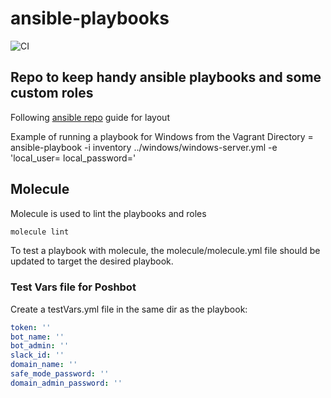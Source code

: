 # ansible-playbooks

![CI](https://github.com/MatthewJDavis/ansible-playbooks/workflows/CI/badge.svg)

## Repo to keep handy ansible playbooks and some custom roles
Following [ansible repo] guide for layout

Example of running a playbook for Windows from the Vagrant Directory = ansible-playbook -i inventory ../windows/windows-server.yml -e 'local_user= local_password='

## Molecule

Molecule is used to lint the playbooks and roles

```bash
molecule lint
```

To test a playbook with molecule, the molecule/molecule.yml file should be updated to target the desired playbook.

### Test Vars file for Poshbot

Create a testVars.yml file in the same dir as the playbook:

```yaml
token: ''
bot_name: ''
bot_admin: ''
slack_id: ''
domain_name: ''
safe_mode_password: ''
domain_admin_password: ''
```

[ansible repo]: https://docs.ansible.com/ansible/latest/user_guide/playbooks_best_practices.html
